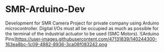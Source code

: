 # SMR-Arduino-Dev
Development for SMR Camera Project for private company using Arduino microcontroller. Digital I/Os must all be occupied as much as possible for the terminal of the industrial actuator to be used (SMC Motors).
![Arduino Pins]https://user-images.githubusercontent.com/47131839/140244300-163ea8bc-1c09-4882-8936-3ca08f083242.png
